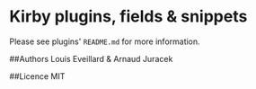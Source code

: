 # Kirby plugins, fields & snippets

Please see plugins' `README.md` for more information.

##Authors
Louis Eveillard & Arnaud Juracek

##Licence
MIT
